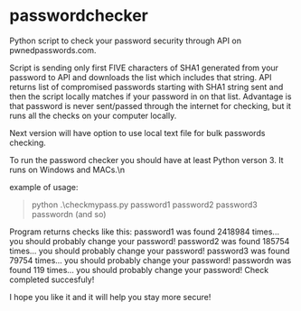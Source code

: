 # passwordchecker
Python script to check your password security through API on pwnedpasswords.com.

Script is sending only first FIVE characters of SHA1 generated from your password to API and downloads the list which includes that string. 
API returns list of compromised passwords starting with SHA1 string sent and then the script locally matches if your password in on that list.
Advantage is that password is never sent/passed through the internet for checking, but it runs all the checks on your computer locally.

Next version will have option to use local text file for bulk passwords checking.

To run the password checker you should have at least Python verson 3. It runs on Windows and MACs.\n

example of usage:
> python .\checkmypass.py password1 password2 password3 passwordn (and so)

Program returns checks like this:
password1 was found 2418984 times... you should probably change your password!
password2 was found 185754 times... you should probably change your password!
password3 was found 79754 times... you should probably change your password!
passwordn was found 119 times... you should probably change your password!
Check completed succesfuly!

I hope you like it and it will help you stay more secure!

